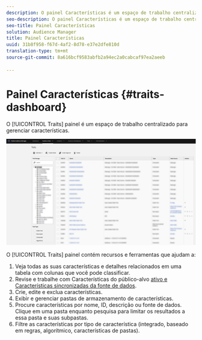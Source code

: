 ```yaml
---
description: O painel Características é um espaço de trabalho centralizado para gerenciar características.
seo-description: O painel Características é um espaço de trabalho centralizado para gerenciar características.
seo-title: Painel Características
solution: Audience Manager
title: Painel Características
uuid: 31b8f958-f67d-4af2-8d78-e37e2dfe810d
translation-type: tm+mt
source-git-commit: 8a616bcf9583abfb2a94ec2a0cabcaf97ea2aeeb

---
```



# Painel Características {#traits-dashboard}

O [!UICONTROL Traits] painel é um espaço de trabalho centralizado para gerenciar características.

![](assets/traits-dashboard.png)

<!-- c_tb_dashboard.xml -->

O [!UICONTROL Traits] painel contém recursos e ferramentas que ajudam a:

1. Veja todas as suas características e detalhes relacionados em uma tabela com colunas que você pode classificar.
1. Revise e trabalhe com Características do público-alvo [ativo e Características sincronizadas da fonte de dados](../../features/traits/client-activity-synced-audience-traits.md).
1. Crie, edite e exclua características.
1. Exibir e gerenciar pastas de armazenamento de características.
1. Procure características por nome, ID, descrição ou fonte de dados. Clique em uma pasta enquanto pesquisa para limitar os resultados a essa pasta e suas subpastas.
1. Filtre as características por tipo de característica (integrado, baseado em regras, algorítmico, características de pastas).
